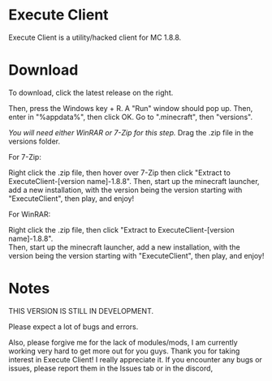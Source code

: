 # Execute Client
Execute Client is a utility/hacked client for MC 1.8.8.

# Download
To download, click the latest release on the right.

Then, press the Windows key + R.
A "Run" window should pop up.
Then, enter in "%appdata%", then click OK.
Go to ".minecraft", then "versions".

*You will need either WinRAR or 7-Zip for this step.*
Drag the .zip file in the versions folder.

For 7-Zip:

Right click the .zip file, then hover over 7-Zip then click "Extract to ExecuteClient-[version name]-1.8.8".
Then, start up the minecraft launcher, add a new installation, with the version being the version starting with "ExecuteClient", then play, and enjoy!


For WinRAR:

Right click the .zip file, then click "Extract to ExecuteClient-[version name]-1.8.8".  
Then, start up the minecraft launcher, add a new installation, with the version being the version starting with "ExecuteClient", then play, and enjoy!

# Notes

THIS VERSION IS STILL IN DEVELOPMENT.

Please expect a lot of bugs and errors. 

Also, please forgive me for the lack of modules/mods, I am currently working very hard to get more out for you guys.
Thank you for taking interest in Execute Client! I really appreciate it.
If you encounter any bugs or issues, please report them in the Issues tab or in the discord, 

